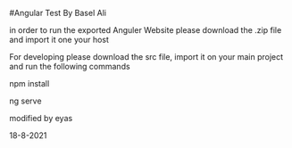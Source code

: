 #Angular Test By Basel Ali

in order to run the exported Anguler Website please download the .zip file and import it one your host 

For developing please download the src file, import it on your main project and run the following commands

npm install

ng serve 

modified by eyas 

18-8-2021